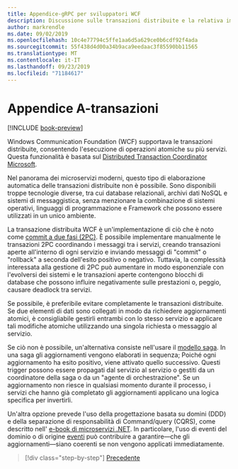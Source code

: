 ```yaml
---
title: Appendice-gRPC per sviluppatori WCF
description: Discussione sulle transazioni distribuite e la relativa implementazione nelle architetture moderne di microservizi.
author: markrendle
ms.date: 09/02/2019
ms.openlocfilehash: 10c4e77794c5ffe1aa6d5a629ce0b6cdf92f4ada
ms.sourcegitcommit: 55f438d4d00a34b9aca9eedaac3f85590bb11565
ms.translationtype: MT
ms.contentlocale: it-IT
ms.lasthandoff: 09/23/2019
ms.locfileid: "71184617"
---
```

# <a name="appendix-a---transactions"></a>Appendice A-transazioni

[!INCLUDE [book-preview](../../../includes/book-preview.md)]

Windows Communication Foundation (WCF) supportava le transazioni distribuite, consentendo l'esecuzione di operazioni atomiche su più servizi. Questa funzionalità è basata sul [Distributed Transaction Coordinator Microsoft](https://docs.microsoft.com/previous-versions/windows/desktop/ms684146(v=vs.85)).

Nel panorama dei microservizi moderni, questo tipo di elaborazione automatica delle transazioni distribuite non è possibile. Sono disponibili troppe tecnologie diverse, tra cui database relazionali, archivi dati NoSQL e sistemi di messaggistica, senza menzionare la combinazione di sistemi operativi, linguaggi di programmazione e Framework che possono essere utilizzati in un unico ambiente.

La transazione distribuita WCF è un'implementazione di ciò che è noto come [commit a due fasi (2PC)](https://en.wikipedia.org/wiki/Two-phase_commit_protocol). È possibile implementare manualmente le transazioni 2PC coordinando i messaggi tra i servizi, creando transazioni aperte all'interno di ogni servizio e inviando messaggi di "commit" o "rollback" a seconda dell'esito positivo o negativo. Tuttavia, la complessità interessata alla gestione di 2PC può aumentare in modo esponenziale con l'evolversi dei sistemi e le transazioni aperte contengono blocchi di database che possono influire negativamente sulle prestazioni o, peggio, causare deadlock tra servizi.

Se possibile, è preferibile evitare completamente le transazioni distribuite. Se due elementi di dati sono collegati in modo da richiedere aggiornamenti atomici, è consigliabile gestirli entrambi con lo stesso servizio e applicare tali modifiche atomiche utilizzando una singola richiesta o messaggio al servizio.

Se ciò non è possibile, un'alternativa consiste nell'usare il [modello saga](https://microservices.io/patterns/data/saga.html). In una saga gli aggiornamenti vengono elaborati in sequenza; Poiché ogni aggiornamento ha esito positivo, viene attivato quello successivo. Questi trigger possono essere propagati dal servizio al servizio o gestiti da un coordinatore della saga o da un "agente di orchestrazione". Se un aggiornamento non riesce in qualsiasi momento durante il processo, i servizi che hanno già completato gli aggiornamenti applicano una logica specifica per invertirli.

Un'altra opzione prevede l'uso della progettazione basata su domini (DDD) e della separazione di responsabilità di Command/query (CQRS), come descritto nell' [e-book di microservizi .NET](https://docs.microsoft.com/dotnet/architecture/microservices/microservice-ddd-cqrs-patterns/). In particolare, l'uso di eventi del dominio o di origine [eventi](https://martinfowler.com/eaaDev/EventSourcing.html) può contribuire a garantire&mdash;che gli aggiornamenti&mdash;siano coerenti se non vengono applicati immediatamente.

>[!div class="step-by-step"]
>[Precedente](application-performance-management.md)
